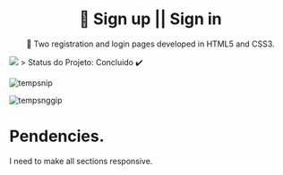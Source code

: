 
<h1 align="center">
    <a">🔗 Sign up || Sign in</a>
</h1>
<p align="center">🚀 Two registration and login pages developed in HTML5 and CSS3.</p> 

 <img src="https://img.shields.io/badge/-HTML5%20and%20CSS-critical"/> > Status do Projeto: Concluido :heavy_check_mark: 

![tempsnip](https://user-images.githubusercontent.com/56550632/108640745-32ad9180-747a-11eb-8d45-5df1938a0a9d.png)

![tempsnggip](https://user-images.githubusercontent.com/56550632/108640700-fb3ee500-7479-11eb-855e-c19494aec989.png)

# Pendencies.

I need to make all sections responsive.
